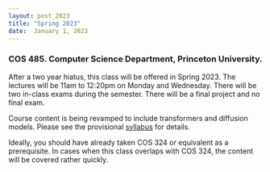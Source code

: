 ```yaml
---
layout: post_2023
title: "Spring 2023"
date:  January 1, 2023
---
```


### COS 485. Computer Science Department, Princeton University.

After a two year hiatus, this class will be offered in Spring 2023. The lectures will be 11am to 12:20pm on Monday and Wednesday. There will be two in-class exams during the semester. There will be a final project and no final exam.

Course content is being revamped to include transformers and diffusion models. Please see the provisional [syllabus](/2023/schedule/) for details.

Ideally, you should have already taken COS 324 or equivalent as a prerequisite. In cases when this class overlaps with COS 324, the content will be covered rather quickly.
